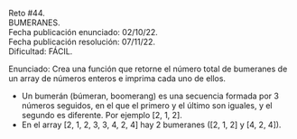 Reto #44.\
BUMERANES.\
Fecha publicación enunciado: 02/10/22.\
Fecha publicación resolución: 07/11/22.\
Dificultad: FÁCIL.

Enunciado: Crea una función que retorne el número total de bumeranes de un array de números enteros e imprima cada uno de ellos.
 - Un bumerán (búmeran, boomerang) es una secuencia formada por 3 números seguidos, en el que el
   primero y el último son iguales, y el segundo es diferente. Por ejemplo [2, 1, 2].
 - En el array [2, 1, 2, 3, 3, 4, 2, 4] hay 2 bumeranes ([2, 1, 2] y [4, 2, 4]).

